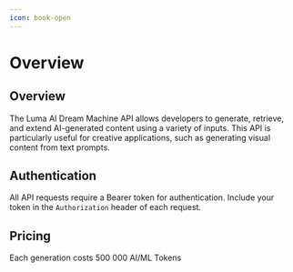 ```yaml
---
icon: book-open
---
```


# Overview

## Overview

The Luma AI Dream Machine API allows developers to generate, retrieve, and extend AI-generated content using a variety of inputs. This API is particularly useful for creative applications, such as generating visual content from text prompts.

## Authentication

All API requests require a Bearer token for authentication. Include your token in the `Authorization` header of each request.

## Pricing

Each generation costs 500 000 AI/ML Tokens
